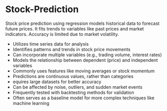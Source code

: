 # Stock-Prediction
 Stock price prediction using regression models historical data to forecast future prices. It fits trends to variables like past prices and market indicators. Accuracy is limited due to market volatility.

- Utilizes time series data for analysis
- Identifies patterns and trends in stock price movements
- Can incorporate multiple variables (e.g., trading volume, interest rates)
- Models the relationship between dependent (price) and independent variables
- Commonly uses features like moving averages or stock momentum
- Predictions are continuous values, rather than categories
- equires large datasets for better accuracy
- Can be affected by noise, outliers, and sudden market events
- Frequently tested with backtesting methods for validation
- Often serves as a baseline model for more complex techniques like machine learning
